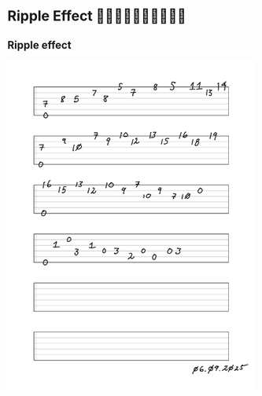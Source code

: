 # Ripple Effect 💃🏻🕺🏻💃🏿🕺🏿💃🕺

## Ripple effect

<img src="https://github.com/stan-alam/music/blob/develop/theory/guitar/images/Ripple%20-%20page%201.png" alt="2048" width="2000"/> 